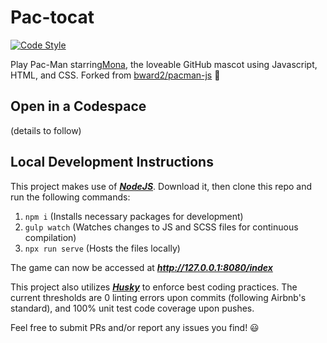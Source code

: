 # Pac-tocat
[![Code Style](https://img.shields.io/badge/code%20style-airbnb-brightgreen.svg)](https://github.com/airbnb/javascript)

Play Pac-Man starring[Mona](https://github.com/monatheoctocat), the loveable GitHub mascot using Javascript, HTML, and CSS. Forked from [bward2/pacman-js](https://github.com/bward2/pacman-js) 🙌

## Open in a Codespace
(details to follow)

## Local Development Instructions

This project makes use of *__[NodeJS](https://nodejs.org/en/)__*. Download it, then clone this repo and run the following commands:  
1. `npm i` (Installs necessary packages for development)
1. `gulp watch` (Watches changes to JS and SCSS files for continuous compilation)
1. `npx run serve` (Hosts the files locally)

The game can now be accessed at *__http://127.0.0.1:8080/index__*

This project also utilizes *__[Husky](https://github.com/typicode/husky)__* to enforce best coding practices. The current thresholds are 0 linting errors upon commits (following Airbnb's standard), and 100% unit test code coverage upon pushes.

Feel free to submit PRs and/or report any issues you find! 😃
